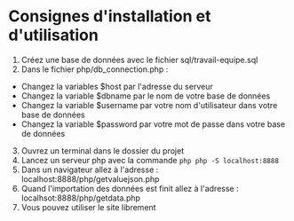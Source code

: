 # Consignes d'installation et d'utilisation

1. Créez une base de données avec le fichier sql/travail-equipe.sql
2. Dans le fichier php/db_connection.php :
  - Changez la variables $host par l'adresse du serveur
  - Changez la variable $dbname par le nom de votre base de données 
  - Changez la variable $username par votre nom d'utilisateur dans votre base de données 
  - Changez la variable $password par votre mot de passe dans votre base de données
3. Ouvrez un terminal dans le dossier du projet
4. Lancez un serveur php avec la commande ```php php -S localhost:8888 ```
5. Dans un navigateur allez à l'adresse : localhost:8888/php/getvaluejson.php
6. Quand l'importation des données est finit allez à l'adresse : localhsot:8888/php/getdata.php
7. Vous pouvez utiliser le site librement

